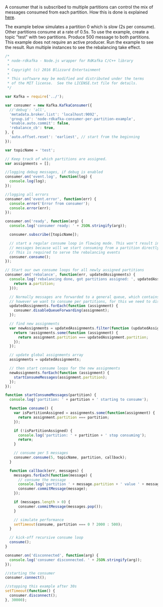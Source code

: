 A consumer that is subscribed to multiple partitions can control the mix of messages consumed from each partition. How this is done is explained [here](https://github.com/confluentinc/librdkafka/wiki/FAQ#what-are-partition-queues-and-why-are-some-partitions-slower-than-others).

The example below simulates a partition 0 which is slow (2s per consume). Other partitions consume at a rate of 0.5s. To use the example, create a topic "test" with two partitions. Produce 500 message to both partitions. This example does not require an active producer. Run the example to see the result. Run multiple instances to see the rebalancing take effect.

```js
/*
 * node-rdkafka - Node.js wrapper for RdKafka C/C++ library
 *
 * Copyright (c) 2016 Blizzard Entertainment
 *
 * This software may be modified and distributed under the terms
 * of the MIT license.  See the LICENSE.txt file for details.
 */

var Kafka = require('../');

var consumer = new Kafka.KafkaConsumer({
  //'debug': 'all',
  'metadata.broker.list': 'localhost:9092',
  'group.id': 'node-rdkafka-consumer-per-partition-example',
  'enable.auto.commit': false,
  'rebalance_cb': true,
}, {
  'auto.offset.reset': 'earliest', // start from the beginning
});

var topicName = 'test';

// Keep track of which partitions are assigned.
var assignments = [];

//logging debug messages, if debug is enabled
consumer.on('event.log', function(log) {
  console.log(log);
});

//logging all errors
consumer.on('event.error', function(err) {
  console.error('Error from consumer');
  console.error(err);
});

consumer.on('ready', function(arg) {
  console.log('consumer ready: ' + JSON.stringify(arg));

  consumer.subscribe([topicName]);

  // start a regular consume loop in flowing mode. This won't result in any
  // messages because will we start consuming from a partition directly.
  // This is required to serve the rebalancing events
  consumer.consume();
});

// Start our own consume loops for all newly assigned partitions
consumer.on('rebalance', function(err, updatedAssignments) {
  console.log('rebalancing done, got partitions assigned: ', updatedAssignments.map(function(a) {
    return a.partition;
  }));

  // Normally messages are forwarded to a general queue, which contains messages from all assigned partitions.
  // however we want to consume per partitions, for this we need to disable forwarding.
  updatedAssignments.forEach(function (assignment) {
    consumer.disableQueueForwarding(assignment);
  });

  // find new assignments
  var newAssignments = updatedAssignments.filter(function (updatedAssignment) {
    return !assignments.some(function (assignment) {
      return assignment.partition === updatedAssignment.partition;
    });
  });

  // update global assignments array
  assignments = updatedAssignments;

  // then start consume loops for the new assignments
  newAssignments.forEach(function (assignment) {
    startConsumeMessages(assignment.partition);
  });
});

function startConsumeMessages(partition) {
  console.log('partition: ' + partition + ' starting to consume');

  function consume() {
    var isPartitionAssigned = assignments.some(function(assignment) {
      return assignment.partition === partition;
    });

    if (!isPartitionAssigned) {
      console.log('partition: ' + partition + ' stop consuming');
      return;
    }

    // consume per 5 messages
    consumer.consume(5, topicName, partition, callback);
  }

  function callback(err, messages) {
    messages.forEach(function(message) {
      // consume the message
      console.log('partition ' + message.partition + ' value ' + message.value.toString());
      consumer.commitMessage(message);
    });

    if (messages.length > 0) {
      consumer.commitMessage(messages.pop());
    }

    // simulate performance
    setTimeout(consume, partition === 0 ? 2000 : 500);
  }

  // kick-off recursive consume loop
  consume();
}

consumer.on('disconnected', function(arg) {
  console.log('consumer disconnected. ' + JSON.stringify(arg));
});

//starting the consumer
consumer.connect();

//stopping this example after 30s
setTimeout(function() {
  consumer.disconnect();
}, 30000);

```
